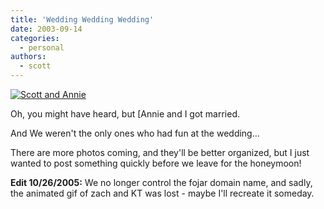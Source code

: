 ```yaml
---
title: 'Wedding Wedding Wedding'
date: 2003-09-14
categories:
  - personal
authors:
  - scott
---
```


[![Scott and Annie](/images/Wedding/IMG_0626.JPG)](/images/Wedding/IMG_0626.JPG)

Oh, you might have heard, but [Annie and I got married.

And We weren't the only ones who had fun at the wedding...

There are more photos coming, and they'll be better organized, but I just wanted to post something quickly before we leave for the honeymoon!

**Edit 10/26/2005:** We no longer control the fojar domain name, and sadly, the animated gif of zach and KT was lost - maybe I'll recreate it someday.
